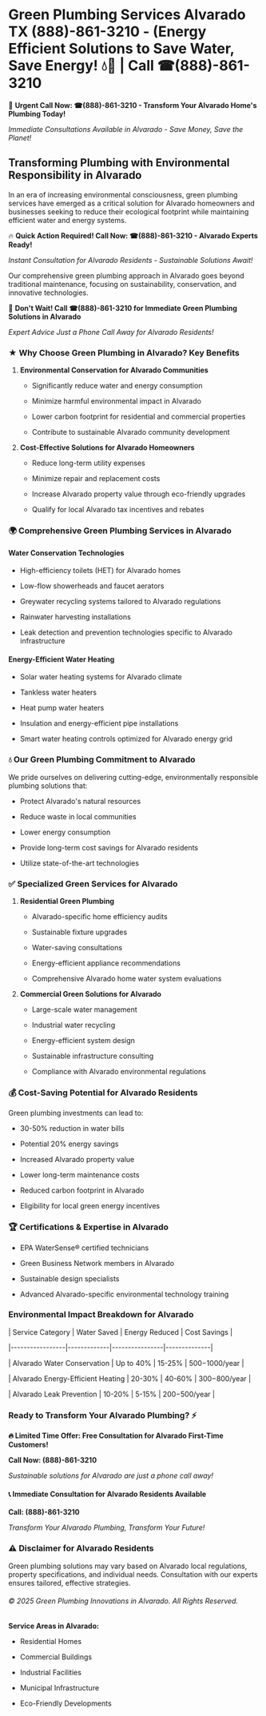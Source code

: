 # Green Plumbing Services Alvarado TX (888)-861-3210 - (Energy Efficient Solutions to Save Water, Save Energy! 💧🌿 | Call ☎(888)-861-3210

🚨 **Urgent Call Now: ☎(888)-861-3210 - Transform Your Alvarado Home's Plumbing Today!**
*Immediate Consultations Available in Alvarado - Save Money, Save the Planet!*

## Transforming Plumbing with Environmental Responsibility in Alvarado

In an era of increasing environmental consciousness, green plumbing services have emerged as a critical solution for Alvarado homeowners and businesses seeking to reduce their ecological footprint while maintaining efficient water and energy systems. 

🔥 **Quick Action Required! Call Now: ☎(888)-861-3210 - Alvarado Experts Ready!**
*Instant Consultation for Alvarado Residents - Sustainable Solutions Await!*

Our comprehensive green plumbing approach in Alvarado goes beyond traditional maintenance, focusing on sustainability, conservation, and innovative technologies.

🚨 **Don't Wait! Call ☎(888)-861-3210 for Immediate Green Plumbing Solutions in Alvarado**
*Expert Advice Just a Phone Call Away for Alvarado Residents!*

### ★ Why Choose Green Plumbing in Alvarado? Key Benefits

1. **Environmental Conservation for Alvarado Communities** 
   - Significantly reduce water and energy consumption
   - Minimize harmful environmental impact in Alvarado
   - Lower carbon footprint for residential and commercial properties
   - Contribute to sustainable Alvarado community development

2. **Cost-Effective Solutions for Alvarado Homeowners** 
   - Reduce long-term utility expenses
   - Minimize repair and replacement costs
   - Increase Alvarado property value through eco-friendly upgrades
   - Qualify for local Alvarado tax incentives and rebates

### 🌍 Comprehensive Green Plumbing Services in Alvarado

#### Water Conservation Technologies
- High-efficiency toilets (HET) for Alvarado homes
- Low-flow showerheads and faucet aerators
- Greywater recycling systems tailored to Alvarado regulations
- Rainwater harvesting installations
- Leak detection and prevention technologies specific to Alvarado infrastructure

#### Energy-Efficient Water Heating
- Solar water heating systems for Alvarado climate
- Tankless water heaters
- Heat pump water heaters
- Insulation and energy-efficient pipe installations
- Smart water heating controls optimized for Alvarado energy grid

### 💧 Our Green Plumbing Commitment to Alvarado

We pride ourselves on delivering cutting-edge, environmentally responsible plumbing solutions that:
- Protect Alvarado's natural resources
- Reduce waste in local communities
- Lower energy consumption
- Provide long-term cost savings for Alvarado residents
- Utilize state-of-the-art technologies

### ✅ Specialized Green Services for Alvarado

1. **Residential Green Plumbing**
   - Alvarado-specific home efficiency audits
   - Sustainable fixture upgrades
   - Water-saving consultations
   - Energy-efficient appliance recommendations
   - Comprehensive Alvarado home water system evaluations

2. **Commercial Green Solutions for Alvarado**
   - Large-scale water management
   - Industrial water recycling
   - Energy-efficient system design
   - Sustainable infrastructure consulting
   - Compliance with Alvarado environmental regulations

### 💰 Cost-Saving Potential for Alvarado Residents

Green plumbing investments can lead to:
- 30-50% reduction in water bills
- Potential 20% energy savings
- Increased Alvarado property value
- Lower long-term maintenance costs
- Reduced carbon footprint in Alvarado
- Eligibility for local green energy incentives

### 🏆 Certifications & Expertise in Alvarado

- EPA WaterSense® certified technicians
- Green Business Network members in Alvarado
- Sustainable design specialists
- Advanced Alvarado-specific environmental technology training

### Environmental Impact Breakdown for Alvarado

| Service Category | Water Saved | Energy Reduced | Cost Savings |
|-----------------|-------------|----------------|--------------|
| Alvarado Water Conservation | Up to 40% | 15-25% | $500-$1000/year |
| Alvarado Energy-Efficient Heating | 20-30% | 40-60% | $300-$800/year |
| Alvarado Leak Prevention | 10-20% | 5-15% | $200-$500/year |

### Ready to Transform Your Alvarado Plumbing? ⚡

**🔥 Limited Time Offer: Free Consultation for Alvarado First-Time Customers!**

**Call Now: (888)-861-3210**
*Sustainable solutions for Alvarado are just a phone call away!*

#### 📞 Immediate Consultation for Alvarado Residents Available

**Call: (888)-861-3210**
*Transform Your Alvarado Plumbing, Transform Your Future!*

### ⚠️ Disclaimer for Alvarado Residents

Green plumbing solutions may vary based on Alvarado local regulations, property specifications, and individual needs. Consultation with our experts ensures tailored, effective strategies.

###### © 2025 Green Plumbing Innovations in Alvarado. All Rights Reserved.

**Service Areas in Alvarado:** 
- Residential Homes
- Commercial Buildings
- Industrial Facilities
- Municipal Infrastructure
- Eco-Friendly Developments